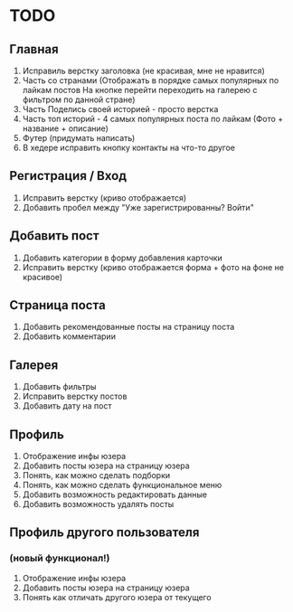 # TODO

## Главная
1. Исправиль верстку заголовка (не красивая, мне не нравится)
2. Часть со странами 
(Отображать в порядке самых популярных по лайкам постов
На кнопке перейти переходить на галерею с фильтром по данной стране)
3. Часть Поделись своей историей - просто верстка
4. Часть топ историй - 4 самых популярных поста по лайкам
(Фото + название + описание)
5. Футер (придумать написать)
6. В хедере исправить кнопку контакты на что-то другое

## Регистрация / Вход
1. Исправить верстку (криво отображается)
3. Добавить пробел между "Уже зарегистрированны? Войти"

## Добавить пост
1. Добавить категории в форму добавления карточки
2. Исправить верстку (криво отображается форма + фото на фоне не красивое)

## Страница поста
1. Добавить рекомендованные посты на страницу поста
2. Добавить комментарии

## Галерея
1. Добавить фильтры
2. Исправить верстку постов
3. Добавить дату на пост

## Профиль
1. Отображение инфы юзера
2. Добавить посты юзера на страницу юзера
3. Понять, как можно сделать подборки
4. Понять, как можно сделать функциональное меню
5. Добавить возможность редактировать данные
6. Добавить возможность удалять посты

## Профиль другого пользователя 
### (новый функционал!)
1. Отображение инфы юзера
2. Добавить посты юзера на страницу юзера
3. Понять как отличать другого юзера от текущего





